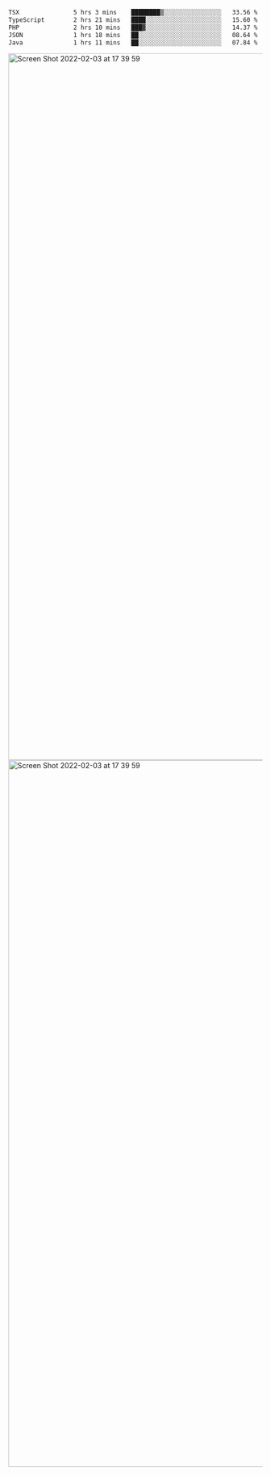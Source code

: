 <!--START_SECTION:waka-->

```txt
TSX               5 hrs 3 mins    ████████▒░░░░░░░░░░░░░░░░   33.56 %
TypeScript        2 hrs 21 mins   ████░░░░░░░░░░░░░░░░░░░░░   15.60 %
PHP               2 hrs 10 mins   ███▓░░░░░░░░░░░░░░░░░░░░░   14.37 %
JSON              1 hrs 18 mins   ██░░░░░░░░░░░░░░░░░░░░░░░   08.64 %
Java              1 hrs 11 mins   ██░░░░░░░░░░░░░░░░░░░░░░░   07.84 %
```

<!--END_SECTION:waka-->

<img width="1400" alt="Screen Shot 2022-02-03 at 17 39 59" src="https://user-images.githubusercontent.com/45716542/152387304-f2b60485-53a6-4f4b-a818-5cefb1b0c0ae.png">
<img width="1400" alt="Screen Shot 2022-02-03 at 17 39 59" src="https://user-images.githubusercontent.com/45716542/152387273-ea5cdf21-2a45-44da-8bef-00c1763b1d42.png">
